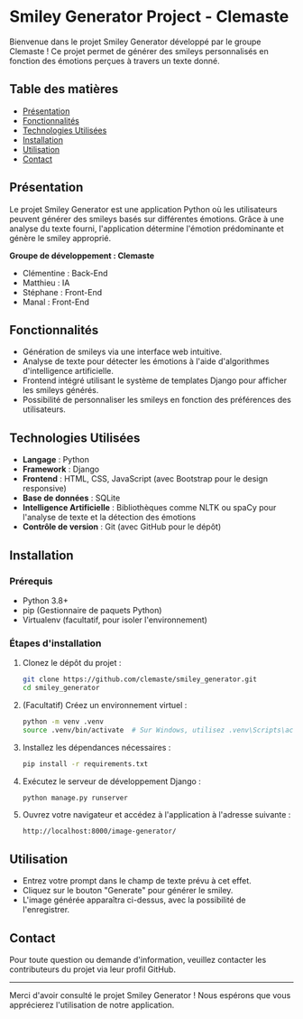 # Smiley Generator Project - Clemaste

Bienvenue dans le projet Smiley Generator développé par le groupe Clemaste ! Ce projet permet de générer des smileys personnalisés en fonction des émotions perçues à travers un texte donné.

## Table des matières

- [Présentation](#présentation)
- [Fonctionnalités](#fonctionnalités)
- [Technologies Utilisées](#technologies-utilisées)
- [Installation](#installation)
- [Utilisation](#utilisation)
- [Contact](#contact)

## Présentation

Le projet Smiley Generator est une application Python où les utilisateurs peuvent générer des smileys basés sur différentes émotions. Grâce à une analyse du texte fourni, l'application détermine l'émotion prédominante et génère le smiley approprié.

**Groupe de développement : Clemaste**

- Clémentine : Back-End
- Matthieu : IA
- Stéphane : Front-End
- Manal : Front-End

## Fonctionnalités

- Génération de smileys via une interface web intuitive.
- Analyse de texte pour détecter les émotions à l'aide d'algorithmes d'intelligence artificielle.
- Frontend intégré utilisant le système de templates Django pour afficher les smileys générés.
- Possibilité de personnaliser les smileys en fonction des préférences des utilisateurs.

## Technologies Utilisées

- **Langage** : Python
- **Framework** : Django
- **Frontend** : HTML, CSS, JavaScript (avec Bootstrap pour le design responsive)
- **Base de données** : SQLite
- **Intelligence Artificielle** : Bibliothèques comme NLTK ou spaCy pour l'analyse de texte et la détection des émotions
- **Contrôle de version** : Git (avec GitHub pour le dépôt)

## Installation

### Prérequis

- Python 3.8+
- pip (Gestionnaire de paquets Python)
- Virtualenv (facultatif, pour isoler l'environnement)

### Étapes d'installation

1. Clonez le dépôt du projet :

    ```bash
    git clone https://github.com/clemaste/smiley_generator.git
    cd smiley_generator
    ```

2. (Facultatif) Créez un environnement virtuel :

    ```bash
    python -m venv .venv
    source .venv/bin/activate  # Sur Windows, utilisez .venv\Scripts\activate
    ```

3. Installez les dépendances nécessaires :

    ```bash
    pip install -r requirements.txt
    ```

4. Exécutez le serveur de développement Django :

    ```bash
    python manage.py runserver
    ```

5. Ouvrez votre navigateur et accédez à l'application à l'adresse suivante :

    ```
    http://localhost:8000/image-generator/
    ```

## Utilisation

- Entrez votre prompt dans le champ de texte prévu à cet effet.
- Cliquez sur le bouton "Generate" pour générer le smiley.
- L'image générée apparaîtra ci-dessus, avec la possibilité de l'enregistrer.

## Contact

Pour toute question ou demande d'information, veuillez contacter les contributeurs du projet via leur profil GitHub.

---

Merci d'avoir consulté le projet Smiley Generator ! Nous espérons que vous apprécierez l'utilisation de notre application.
